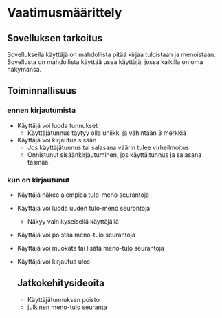 # Vaatimusmäärittely

## Sovelluksen tarkoitus

Sovelluksella käyttäjä on mahdollista pitää kirjaa tuloistaan ja menoistaan. Sovellusta on mahdollista käyttää usea käyttäjä, jossa kaikilla on oma näkymänsä.

## Toiminnallisuus

### ennen kirjautumista
- Käyttäjä voi luoda tunnukset
    - Käyttäjätunnus täytyy olla uniikki ja vähintään 3 merkkiä
- Käyttäjä voi kirjautua sisään
    - Jos käyttäjätunnus tai salasana väärin tulee virheilmoitus
    - Onnistunut sisäänkirjautuminen, jos käyttäjtunnus ja salasana täsmää.

 ### kun on kirjautunut
 - Käyttäjä näkee aiempiea tulo-meno seurantoja
 - Käyttäjä voi luoda uuden tulo-meno seurontoja
   - Näkyy vain kyseisellä käyttäjällä
- Käyttäjä voi poistaa meno-tulo seurantoja
- Käyttäjä voi muokata tai lisätä meno-tulo seurantoja
- Käyttäjä voi kirjautua ulos

  ## Jatkokehitysideoita

  - Käyttäjätunnuksen poisto
  - julkinen meno-tulo seuranta
